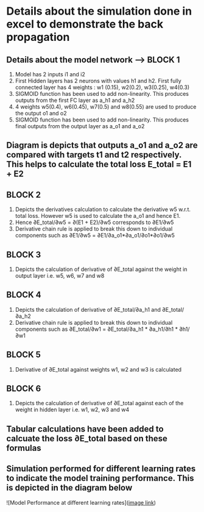 # Details about the simulation done in excel to demonstrate the back propagation
## Details about the model network --> BLOCK 1
1. Model has 2 inputs i1 and i2
2. First Hidden layers has 2 neurons with values h1 and h2. First fully connected layer has 4 weights : w1 (0.15), w2(0.2), w3(0.25), w4(0.3)
3. SIGMOID function has been used to add non-linearity. This produces outputs from the first FC layer as a_h1 and a_h2
4. 4 weights w5(0.4), w6(0.45), w7(0.5) and w8(0.55) are used to produce the output o1 and o2
5. SIGMOID function has been used to add non-linearity. This produces final outputs from the output layer as a_o1 and a_o2 
## Diagram is depicts that outputs a_o1 and a_o2 are compared with targets t1 and t2 respectively. This helps to calculate the total loss E_total = E1 + E2
## BLOCK 2
1. Depicts the derivatives calculation to calculate the derivative w5 w.r.t. total loss. However w5 is used to calculate the a_o1 and hence E1.
2. Hence ∂E_total/∂w5 = ∂(E1 + E2)/∂w5 corresponds to ∂E1/∂w5
3. Derivative chain rule is applied to break this down to individual components such as ∂E1/∂w5 = ∂E1/∂a_o1*∂a_o1/∂o1*∂o1/∂w5
## BLOCK 3 
1. Depicts the calculation of derivative of ∂E_total against the weight in output layer i.e. w5, w6, w7 and w8
## BLOCK 4 
1. Depicts the calculation of derivative of ∂E_total/∂a_h1 and ∂E_total/∂a_h2
2. Derivative chain rule is applied to break this down to individual components such as ∂E_total/∂w1 = ∂E_total/∂a_h1 * ∂a_h1/∂h1 * ∂h1/∂w1
## BLOCK 5
1. Derivative of ∂E_total against weights w1, w2 and w3 is calculated
## BLOCK 6
1. Depicts the calculation of derivative of ∂E_total against each of the weight in hidden layer i.e. w1, w2, w3 and w4
## Tabular calculations have been added to calcuate the loss ∂E_total based on these formulas
## Simulation performed for different learning rates to indicate the model training performance. This is depicted in the diagram below
![Model Performance at different learning rates]([image link](https://github.com/prasad0679/Prasad_ERA_Repo/blob/master/TheSchoolofAI/ERA_S6_Assignment_PART1/Losses_atDiff_LearningRates.JPG))
